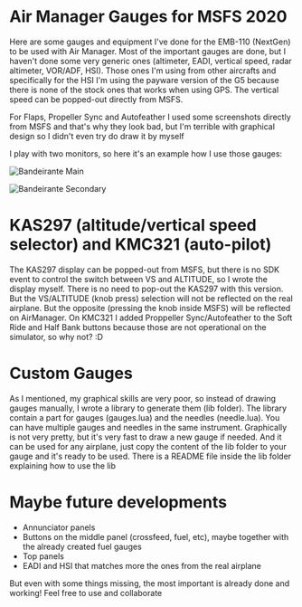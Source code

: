 # Air Manager Gauges for MSFS 2020

Here are some gauges and equipment I've done for the EMB-110 (NextGen) to be used with Air Manager. 
Most of the important gauges are done, but I haven't done some very generic ones (altimeter, EADI, vertical speed, radar altimeter, VOR/ADF, HSI). Those ones I'm using from other aircrafts and specifically for the HSI I'm using the payware version of the G5 because there is none of the stock ones that works when using GPS. The vertical speed can be popped-out directly from MSFS. 

For Flaps, Propeller Sync and Autofeather I used some screenshots directly from MSFS and that's why they look bad, but I'm terrible with graphical design so I didn't even try do draw it by myself

I play with two monitors, so here it's an example how I use those gauges: 

![Bandeirante Main](https://github.com/marcelompaz/MsfsGauges/assets/18484523/6bad19b5-7bb3-44c8-bfe3-9e59060d6aad)

![Bandeirante Secondary](https://github.com/marcelompaz/MsfsGauges/assets/18484523/f590c26f-084a-42be-8b15-17a46b1a0279)


# KAS297 (altitude/vertical speed selector) and KMC321 (auto-pilot)
The KAS297 display can be popped-out from MSFS, but there is no SDK event to control the switch between VS and ALTITUDE, so I wrote the display myself. There is no need to pop-out the KAS297 with this version. But the VS/ALTITUDE (knob press) selection will not be reflected on the real airplane. But the opposite (pressing the knob inside MSFS) will be reflected on AirManager. 
On KMC321 I added Proppeller Sync/Autofeather to the Soft Ride and Half Bank buttons because those are not operational on the simulator, so why not? :D

# Custom Gauges
As I mentioned, my graphical skills are very poor, so instead of drawing gauges manually, I wrote a library to generate them (lib folder). The library contain a part for gauges (gauges.lua) and the needles (needle.lua). You can have multiple gauges and needles in the same instrument. Graphically is not very pretty, but it's very fast to draw a new gauge if needed. And it can be used for any airplane, just copy the content of the lib folder to your gauge and it's ready to be used. 
There is a README file inside the lib folder explaining how to use the lib 

# Maybe future developments 
- Annunciator panels
- Buttons on the middle panel (crossfeed, fuel, etc), maybe together with the already created fuel gauges
- Top panels
- EADI and HSI that matches more the ones from the real airplane

But even with some things missing, the most important is already done and working! Feel free to use and collaborate

